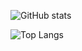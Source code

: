 ![GitHub stats](https://github-readme-stats.vercel.app/api?username=briannededeugd&count_private=true&show_icons=true&theme=tokyonight)

![Top Langs](https://github-readme-stats.vercel.app/api/top-langs/?username=briannededeugd&layout=compact&theme=tokyonight)
